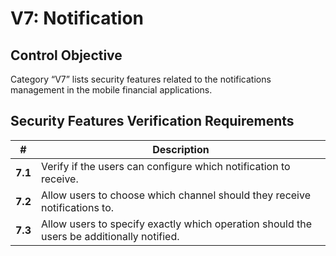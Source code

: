 # V7: Notification

## Control Objective

Category “V7” lists security features related to the notifications management in the mobile financial applications.

## Security Features Verification Requirements

| # | Description |
| --- | --- |
| **7.1** | Verify if the users can configure which notification to receive. | 
| **7.2** | Allow users to choose which channel should they receive notifications to. | 
| **7.3** | Allow users to specify exactly which operation should the users be additionally notified. |
